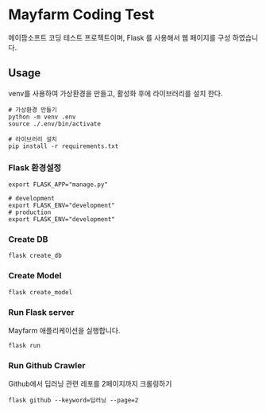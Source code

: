 # Mayfarm Coding Test

메이팜소프트 코딩 테스트 프로젝트이며, Flask 를 사용해서 웹 페이지를 구성 하였습니다.

## Usage

venv를 사용하여 가상환경을 만들고, 활성화 후에 라이브러리를 설치 한다.

```
# 가상환경 만들기
python -m venv .env
source ./.env/bin/activate

# 라이브러리 설치
pip install -r requirements.txt
```

### Flask 환경설정

```
export FLASK_APP="manage.py"

# development
export FLASK_ENV="development"
# production
export FLASK_ENV="development"
```

### Create DB

```
flask create_db
```

### Create Model

```
flask create_model
```

### Run Flask server

Mayfarm 애플리케이션을 실행합니다.

```
flask run
```

### Run Github Crawler

Github에서 딥러닝 관련 레포를 2페이지까지 크롤링하기

```
flask github --keyword=딥러닝 --page=2
```